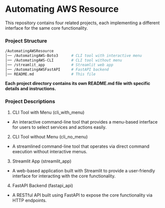 # Automating AWS Resource
This repository contains four related projects, each implementing a different interface for the same core functionality.

### Project Structure
```sh
/AutomatingAWSResource
│── /AutomatingAWS-Boto3      # CLI tool with interactive menu
│── /AutomatingAWS-CLI        # CLI tool without menu
│── /streamlit_app            # Streamlit web app
│── /AutomatingAWSFastAPI     # FastAPI backend
│── README.md                 # This file
```

**Each project directory contains its own README.md file with specific details and instructions.**


### Project Descriptions

1. CLI Tool with Menu (cli_with_menu)
- An interactive command-line tool that provides a menu-based interface for users to select services and actions easily.

2. CLI Tool without Menu (cli_no_menu)
- A streamlined command-line tool that operates via direct command execution without interactive menus.

3. Streamlit App (streamlit_app)

- A web-based application built with Streamlit to provide a user-friendly interface for interacting with the core functionality.

4. FastAPI Backend (fastapi_api)

- A RESTful API built using FastAPI to expose the core functionality via HTTP endpoints.




